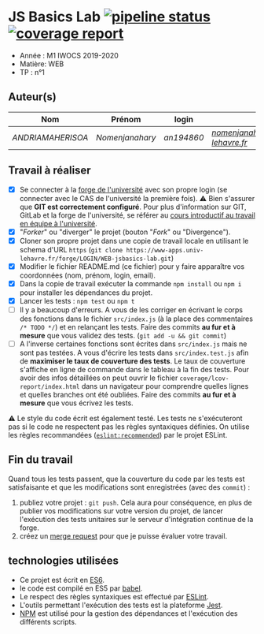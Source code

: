 # JS Basics Lab [![pipeline status](https://www-apps.univ-lehavre.fr/forge/an194860/WEB-jsbasics-lab/badges/master/pipeline.svg)](https://www-apps.univ-lehavre.fr/forge/an194860/WEB-jsbasics-lab/commits/master)  [![coverage report](https://www-apps.univ-lehavre.fr/forge/an194860/WEB-jsbasics-lab/badges/master/coverage.svg)](https://www-apps.univ-lehavre.fr/forge/an194860/WEB-jsbasics-lab/commits/master)

- Année : M1 IWOCS 2019-2020
- Matière: WEB
- TP : n°1

## Auteur(s)

|Nom|Prénom|login|email|
|--|--|--|--|
| *ANDRIAMAHERISOA* | *Nomenjanahary*| *an194860* | *nomenjanahary.andriamaherisoa@etu.univ-lehavre.fr* |

## Travail à réaliser

-  [x]  Se connecter à la [forge de l'université](https://www-apps.univ-lehavre.fr/forge) avec son propre login (se connecter avec le CAS de l'université la première fois). :warning: Bien s'assurer que **GIT est correctement configuré**. Pour plus d'information sur GIT, GitLab et la forge de l'université, se référer au [cours introductif au travail en équipe à l'université](https://pigne.org/teaching/general/lecture/Gestion-de-version-travail-en-equipe).
-  [x]  "*Forker*" ou "diverger" le projet (bouton "*Fork*" ou "Divergence").
-  [x]  Cloner son propre projet dans une copie de travail locale en utilisant le schema d'URL `https` (`git clone https://www-apps.univ-lehavre.fr/forge/LOGIN/WEB-jsbasics-lab.git`)
-  [x]  Modifier le fichier README.md (ce fichier) pour y faire apparaître vos coordonnées (nom, prénom, login, email).
-  [x]  Dans la copie de travail exécuter la commande `npm install` ou `npm i` pour installer les dépendances du projet.
-  [x]  Lancer les tests : `npm test` ou `npm t`
- [ ] Il y a beaucoup d'erreurs. A vous de les corriger en écrivant le corps des fonctions dans le fichier `src/index.js` (à la place des commentaires `/* TODO */`) et en relançant les tests. Faire des commits **au fur et à mesure** que vous validez des tests. (`git add -u && git commit`)
- [ ] A l'inverse certaines fonctions sont écrites dans `src/index.js` mais ne sont pas testées. A vous d'écrire les tests dans `src/index.test.js` afin de **maximiser le taux de couverture des tests**. Le taux de couverture s'affiche en ligne de commande dans le tableau à la fin des tests. Pour avoir des infos détaillées on peut ouvrir le fichier `coverage/lcov-report/index.html` dans un navigateur pour comprendre quelles lignes et quelles branches ont été oubliées. Faire des commits **au fur et à mesure** que vous écrivez les tests.

:warning: Le style du code écrit est également testé. Les tests ne s'exécuteront pas si le code ne respectent pas les règles syntaxiques définies. On utilise les règles recommandées ([`eslint:recommended`](https://eslint.org/docs/rules/)) par le projet ESLint.

## Fin du travail

Quand tous les tests passent, que la couverture du code par les tests est satisfaisante et que les modifications sont enregistrées (avec des `commit`) :

1. publiez votre projet : `git push`. Cela aura pour conséquence, en plus de publier vos modifications sur votre version du projet, de lancer l'exécution des tests unitaires sur le serveur d'intégration continue de la forge.
2. créez un [merge request](https://docs.gitlab.com/ee/gitlab-basics/add-merge-request.html) pour que je puisse évaluer votre travail.

## technologies utilisées

- Ce projet est écrit en [ES6](http://www.ecma-international.org/ecma-262/6.0/index.html).
- le code est compilé en ES5 par [babel](https://babeljs.io/).
- Le respect des règles syntaxiques est effectué par [ESLint](https://eslint.org/).
- L'outils permettant l'exécution des tests est la plateforme [Jest](http://facebook.github.io/jest/).
- [NPM](https://www.npmjs.com/) est utilisé pour la gestion des dépendances et l'exécution des différents scripts.

